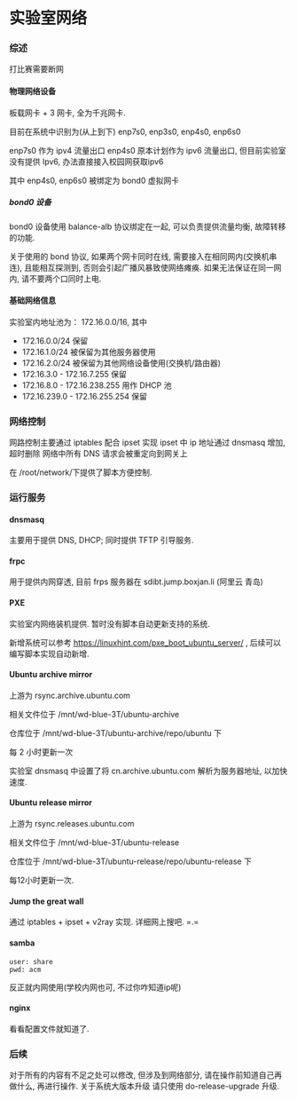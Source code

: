 # 实验室网络

### 综述
打比赛需要断网

#### 物理网络设备

板载网卡 + 3 网卡, 全为千兆网卡.

目前在系统中识别为(从上到下) enp7s0, enp3s0, enp4s0, enp6s0

enp7s0 作为 ipv4 流量出口
enp4s0 原本计划作为 ipv6 流量出口, 但目前实验室没有提供 Ipv6, 办法直接接入校园网获取ipv6

其中 enp4s0, enp6s0 被绑定为 bond0 虚拟网卡

##### bond0 设备
bond0 设备使用 balance-alb 协议绑定在一起, 可以负责提供流量均衡, 故障转移的功能.

关于使用的 bond 协议, 如果两个网卡同时在线, 需要接入在相同网内(交换机串连), 且能相互探测到, 否则会引起广播风暴致使网络瘫痪.
如果无法保证在同一网内, 请不要两个口同时上电.


#### 基础网络信息
实验室内地址池为： 172.16.0.0/16,
其中 
* 172.16.0.0/24 保留
* 172.16.1.0/24 被保留为其他服务器使用
* 172.16.2.0/24 被保留为其他网络设备使用(交换机/路由器)
* 172.16.3.0 - 172.16.7.255 保留 
* 172.16.8.0 - 172.16.238.255 用作 DHCP 池
* 172.16.239.0 - 172.16.255.254 保留

### 网络控制

网路控制主要通过 iptables 配合 ipset 实现
ipset 中 ip 地址通过 dnsmasq 增加, 超时删除
网络中所有 DNS 请求会被重定向到网关上

在 /root/network/下提供了脚本方便控制.

### 运行服务

#### dnsmasq
主要用于提供 DNS, DHCP; 同时提供 TFTP 引导服务.

#### frpc
用于提供内网穿透, 目前 frps 服务器在 sdibt.jump.boxjan.li (阿里云 青岛)

#### PXE 
实验室内网络装机提供. 
暂时没有脚本自动更新支持的系统.

新增系统可以参考 https://linuxhint.com/pxe_boot_ubuntu_server/ , 后续可以编写脚本实现自动新增.

#### Ubuntu archive mirror
上游为 rsync.archive.ubuntu.com

相关文件位于 /mnt/wd-blue-3T/ubuntu-archive

仓库位于 /mnt/wd-blue-3T/ubuntu-archive/repo/ubuntu 下

每 2 小时更新一次

实验室 dnsmasq 中设置了将 cn.archive.ubuntu.com 解析为服务器地址, 以加快速度.

#### Ubuntu release mirror
上游为 rsync.releases.ubuntu.com

相关文件位于 /mnt/wd-blue-3T/ubuntu-release

仓库位于 /mnt/wd-blue-3T/ubuntu-release/repo/ubuntu-release 下

每12小时更新一次.

#### Jump the great wall
通过 iptables + ipset + v2ray 实现. 详细网上搜吧. =.=

#### samba
```
user: share
pwd: acm
```
反正就内网使用(学校内网也可, 不过你咋知道ip呢)

#### nginx 
看看配置文件就知道了.

### 后续
对于所有的内容有不足之处可以修改, 但涉及到网络部分, 请在操作前知道自己再做什么, 再进行操作.
关于系统大版本升级 请只使用 do-release-upgrade 升级.